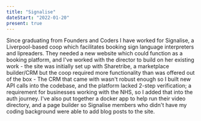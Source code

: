 ```yaml
---
title: "Signalise"
dateStart: "2022-01-20"
present: true
---
```


Since graduating from Founders and Coders I have worked for Signalise, a Liverpool-based coop which facilitates booking sign language interpreters and lipreaders. They needed a new website which could function as a booking platform, and I've worked with the director to build on her existing work - the site was initially set up with Sharetribe, a marketplace builder/CRM but the coop required more functionality than was offered out of the box - The CRM that came with wasn't robust enough so I built new API calls into the codebase, and the platform lacked 2-step verification; a requirement for businesses working with the NHS, so I added that into the auth journey. I've also put together a docker app to help run their video directory, and a page builder so Signalise members who didn't have my coding background were able to add blog posts to the site.
